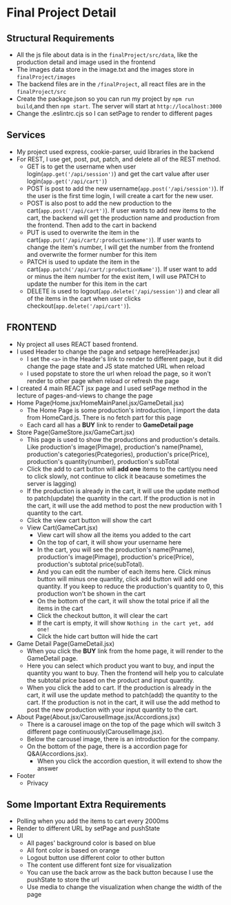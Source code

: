 # Final Project Detail

## Structural Requirements
* All the js file about data is in the `finalProject/src/data`, like the production detail and image used in the frontend
* The images data store in the image.txt and the images store in `finalProject/images`
* The backend files are in the `/finalProject`, all react files are in the `finalProject/src`
* Create the package.json so you can run my project by `npm run build`,and then `npm start`. The server will start at `http://localhost:3000`
* Change the .eslintrc.cjs so I can setPage to render to different pages

## Services
* My project used express, cookie-parser, uuid libraries in the backend
* For REST, I use get, post, put, patch, and delete all of the REST method.
    - GET is to get the username when user login(`app.get('/api/session')`) and get the cart value after user login(`app.get('/api/cart')`)
    - POST is post to add the new username(`app.post('/api/session')`). If the user is the first time login, I will create a cart for the new user.
    - POST is also post to add the new production to the cart(`app.post('/api/cart')`). If user wants to add new items to the cart, the backend will get the production name and production from the frontend. Then add to the cart in backend
    - PUT is used to overwrite the item in the cart(`app.put('/api/cart/:productionName')`). If user wants to change the item's number, I will get the number from the frontend and overwrite the former number for this item
    - PATCH is used to update the item in the cart(`app.patch('/api/cart/:productionName')`). If user want to add or minus the item number for the exist item, I will use PATCH to update the number for this item in the cart
    - DELETE is used to logout(`app.delete('/api/session')`) and clear all of the items in the cart when user clicks checkout(`app.delete('/api/cart')`).

## FRONTEND
* Ny project all uses REACT based frontend.
* I used Header to change the page and setpage here(Header.jsx)
    - I set the `<a>` in the Header's link to render to different page, but it did change the page state and JS state matched URL when reload
    - I used popstate to store the url when reload the page, so it won't render to other page when reload or refresh the page
* I created 4 main REACT jsx page and I used setPage method in the lecture of pages-and-views to change the page
* Home Page(Home.jsx/HomeMainPanel.jsx/GameDetail.jsx)
    - The Home Page is some production's introduction, I import the data from HomeCard.js. There is no fetch part for this page
    - Each card all has a **BUY** link to render to **GameDetail page**
* Store Page(GameStore.jsx/GameCart.jsx)
    - This page is used to show the productions and production's details. Like production's image(Pimage), production's name(Pname), production's categories(Pcategories), production's price(Price), production's quantity(number), production's subTotal
    - Click the add to cart button will **add one** items to the cart(you need to click slowly, not continue to click it beacause 
    sometimes the server is lagging)
    - If the production is already in the cart, it will use the update method to patch(update) the quantity in the cart. If the production is not in the cart, it will use the add method to post the new production with 1 quantity to the cart.
    - Click the view cart button will show the cart
    - View Cart(GameCart.jsx)
        - View cart will show all the items you added to the cart
        - On the top of cart, it will show your username here
        - In the cart, you will see the production's name(Pname), production's image(Pimage), production's price(Price), production's subtotal price(subTotal). 
        - And you can edit the number of each items here. Click minus button will minus one quantity, click add button will add one quantity. If you keep to reduce the production's quantity to 0, this production won't be shown in the cart
        - On the bottom of the cart, it will show the total price if all the items in the cart
        - Click the checkout button, it will clear the cart
        - If the cart is empty, it will show `Nothing in the cart yet, add one!`
        - Cilck the hide cart button will hide the cart
* Game Detail Page(GameDetail.jsx)
    - When you click the **BUY** link from the home page, it will render to the GameDetail page.
    - Here you can select which product you want to buy, and input the quantity you want to buy. Then the frontend will help you to calculate the subtotal price based on the product and input quantity.
    - When you click the add to cart. If the production is already in the cart, it will use the update method to patch(add) the quantity to the cart. If the production is not in the cart, it will use the add method to post the new production with your input quantity to the cart.
* About Page(About.jsx/CarouselImage.jsx/Accordions.jsx)
    - There is a carousel image on the top of the page which will switch 3 different page continuously(CarouselImage.jsx).
    - Below the carousel image, there is an introduction for the company.
    - On the bottom of the page, there is a accordion page for Q&A(Accordions.jsx).
        - When you click the accordion question, it will extend to show the answer
* Footer
    - Privacy

## Some Important Extra Requirements
* Polling when you add the items to cart every 2000ms
* Render to different URL by setPage and pushState
* UI
    - All pages' background color is based on blue
    - All font color is based on orange
    - Logout button use different color to other button
    - The content use different font size for visualization
    - You can use the back arrow as the back button because I use the pushState to store the url
    - Use media to change the visualization when change the width of the page
